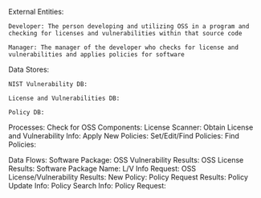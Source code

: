 External Entities:

    Developer: The person developing and utilizing OSS in a program and checking for licenses and vulnerabilities within that source code

    Manager: The manager of the developer who checks for license and vulnerabilities and applies policies for software

Data Stores:

    NIST Vulnerability DB: 

    License and Vulnerabilities DB:

    Policy DB:

Processes:
Check for OSS Components: 
License Scanner:
Obtain License and Vulnerability Info:
Apply New Policies: 
Set/Edit/Find Policies:
Find Policies:

Data Flows:
Software Package:
OSS Vulnerability Results:
OSS License Results:
Software Package Name:
L/V Info Request:
OSS License/Vulnerability Results:
New Policy:
Policy Request Results:
Policy Update Info:
Policy Search Info:
Policy Request:
